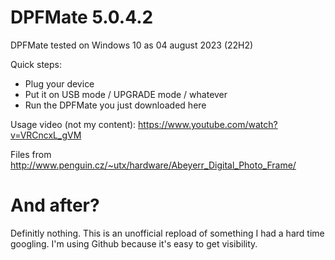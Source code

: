 # DPFMate 5.0.4.2
DPFMate tested on Windows 10 as 04 august 2023 (22H2)

Quick steps:
- Plug your device
- Put it on USB mode / UPGRADE mode / whatever
- Run the DPFMate you just downloaded here

Usage video (not my content): https://www.youtube.com/watch?v=VRCncxL_gVM

Files from http://www.penguin.cz/~utx/hardware/Abeyerr_Digital_Photo_Frame/

# And after?
Definitly nothing. This is an unofficial repload of something I had a hard time googling. I'm using Github because it's easy to get visibility.
